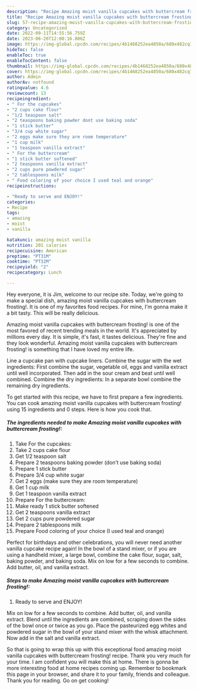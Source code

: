 ```yaml
---
description: "Recipe Amazing moist vanilla cupcakes with buttercream frosting! yang Very Delicious"
title: "Recipe Amazing moist vanilla cupcakes with buttercream frosting! yang Very Delicious"
slug: 57-recipe-amazing-moist-vanilla-cupcakes-with-buttercream-frosting-yang-very-delicious
category: Uncategorized
date: 2022-09-11T14:55:56.759Z
date: 2023-06-26T12:08:16.806Z
image: https://img-global.cpcdn.com/recipes/4b1468252ea4850a/680x482cq70/amazing-moist-vanilla-cupcakes-with-buttercream-frosting-recipe-main-photo.jpg
hideToc: false
enableToc: true
enableTocContent: false
thumbnail: https://img-global.cpcdn.com/recipes/4b1468252ea4850a/680x482cq70/amazing-moist-vanilla-cupcakes-with-buttercream-frosting-recipe-main-photo.jpg
cover: https://img-global.cpcdn.com/recipes/4b1468252ea4850a/680x482cq70/amazing-moist-vanilla-cupcakes-with-buttercream-frosting-recipe-main-photo.jpg
author: Admin
authorAv: notfound
ratingvalue: 4.6
reviewcount: 13
recipeingredient:
- " For the cupcakes"
- "2 cups cake flour"
- "1/2 teaspoon salt"
- "2 teaspoons baking powder dont use baking soda"
- "1 stick butter"
- "3/4 cup white sugar"
- "2 eggs make sure they are room temperature"
- "1 cup milk"
- "1 teaspoon vanilla extract"
- " For the buttercream"
- "1 stick butter softened"
- "2 teaspoons vanilla extract"
- "2 cups pure powdered sugar"
- "2 tablespoons milk"
- " Food coloring of your choice I used teal and orange"
recipeinstructions:

- "Ready to serve and ENJOY!"
categories:
- Recipe
tags:
- amazing
- moist
- vanilla

katakunci: amazing moist vanilla 
nutrition: 201 calories
recipecuisine: American
preptime: "PT31M"
cooktime: "PT32M"
recipeyield: "2"
recipecategory: Lunch

---
```



Hey everyone, it is Jim, welcome to our recipe site. Today, we're going to make a special dish, amazing moist vanilla cupcakes with buttercream frosting!. It is one of my favorites food recipes. For mine, I'm gonna make it a bit tasty. This will be really delicious.

Amazing moist vanilla cupcakes with buttercream frosting! is one of the most favored of recent trending meals in the world. It's appreciated by millions every day. It is simple, it's fast, it tastes delicious. They're fine and they look wonderful. Amazing moist vanilla cupcakes with buttercream frosting! is something that I have loved my entire life.

Line a cupcake pan with cupcake liners. Combine the sugar with the wet ingredients: First combine the sugar, vegetable oil, eggs and vanilla extract until well incorporated. Then add in the sour cream and beat until well combined. Combine the dry ingredients: In a separate bowl combine the remaining dry ingredients.


To get started with this recipe, we have to first prepare a few ingredients. You can cook amazing moist vanilla cupcakes with buttercream frosting! using 15 ingredients and 0 steps. Here is how you cook that.

<!--inarticleads1-->

##### The ingredients needed to make Amazing moist vanilla cupcakes with buttercream frosting!:

1. Take  For the cupcakes:
1. Take 2 cups cake flour
1. Get 1/2 teaspoon salt
1. Prepare 2 teaspoons baking powder (don’t use baking soda)
1. Prepare 1 stick butter
1. Prepare 3/4 cup white sugar
1. Get 2 eggs (make sure they are room temperature)
1. Get 1 cup milk
1. Get 1 teaspoon vanilla extract
1. Prepare  For the buttercream:
1. Make ready 1 stick butter softened
1. Get 2 teaspoons vanilla extract
1. Get 2 cups pure powdered sugar
1. Prepare 2 tablespoons milk
1. Prepare  Food coloring of your choice (I used teal and orange)


Perfect for birthdays and other celebrations, you will never need another vanilla cupcake recipe again! In the bowl of a stand mixer, or if you are using a handheld mixer, a large bowl, combine the cake flour, sugar, salt, baking powder, and baking soda. Mix on low for a few seconds to combine. Add butter, oil, and vanilla extract. 

<!--inarticleads2-->

##### Steps to make Amazing moist vanilla cupcakes with buttercream frosting!:


1. Ready to serve and ENJOY!

Mix on low for a few seconds to combine. Add butter, oil, and vanilla extract. Blend until the ingredients are combined, scraping down the sides of the bowl once or twice as you go. Place the pasteurized egg whites and powdered sugar in the bowl of your stand mixer with the whisk attachment. Now add in the salt and vanilla extract. 

So that is going to wrap this up with this exceptional food amazing moist vanilla cupcakes with buttercream frosting! recipe. Thank you very much for your time. I am confident you will make this at home. There is gonna be more interesting food at home recipes coming up. Remember to bookmark this page in your browser, and share it to your family, friends and colleague. Thank you for reading. Go on get cooking!
